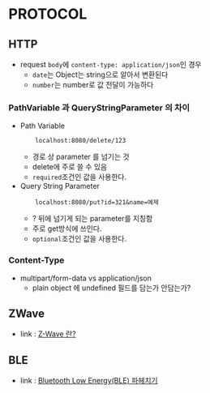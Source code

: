 # PROTOCOL

## HTTP

- request `body`에 `content-type: application/json`인 경우
  - `date`는 Object는 string으로 알아서 변환된다
  - `number`는 number로 값 전달이 가능하다

### PathVariable 과 QueryStringParameter 의 차이

- Path Variable
  ```
      localhost:8080/delete/123
  ```
  - 경로 상 parameter 를 넘기는 것
  - delete에 주로 쓸 수 있음
  - `required`조건인 값을 사용한다.
- Query String Parameter
  ```
      localhost:8080/put?id=321&name=예제
  ```
  - ? 뒤에 넘기게 되는 parameter를 지칭함
  - 주로 get방식에 쓰인다.
  - `optional`조건인 값을 사용한다.

### Content-Type

- multipart/form-data vs application/json
  - plain object 에 undefined 필드를 담는가 안담는가?

## ZWave

- link : [Z-Wave 란?](https://blog.naver.com/owcred601/220623424615)

## BLE

- link : [Bluetooth Low Energy(BLE) 파헤치기](https://medium.com/@zoyi_product/bluetooth-low-energy-ble-84b03705ffca)
